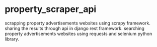# property_scraper_api

scrapping property advertisements websites using scrapy framework.
sharing the results through api in django rest framework.
searching property advertisements websites using requests and selenium python library.
